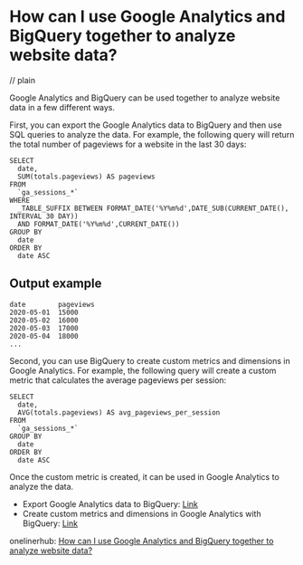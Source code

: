 # How can I use Google Analytics and BigQuery together to analyze website data?
// plain

Google Analytics and BigQuery can be used together to analyze website data in a few different ways.

First, you can export the Google Analytics data to BigQuery and then use SQL queries to analyze the data. For example, the following query will return the total number of pageviews for a website in the last 30 days:

```
SELECT
  date,
  SUM(totals.pageviews) AS pageviews
FROM
  `ga_sessions_*`
WHERE
  _TABLE_SUFFIX BETWEEN FORMAT_DATE('%Y%m%d',DATE_SUB(CURRENT_DATE(), INTERVAL 30 DAY))
  AND FORMAT_DATE('%Y%m%d',CURRENT_DATE())
GROUP BY
  date
ORDER BY
  date ASC
```

## Output example

```
date        pageviews
2020-05-01  15000
2020-05-02  16000
2020-05-03  17000
2020-05-04  18000
...
```

Second, you can use BigQuery to create custom metrics and dimensions in Google Analytics. For example, the following query will create a custom metric that calculates the average pageviews per session:

```
SELECT
  date,
  AVG(totals.pageviews) AS avg_pageviews_per_session
FROM
  `ga_sessions_*`
GROUP BY
  date
ORDER BY
  date ASC
```

Once the custom metric is created, it can be used in Google Analytics to analyze the data.

- Export Google Analytics data to BigQuery: [Link](https://support.google.com/analytics/answer/3416091?hl=en)
- Create custom metrics and dimensions in Google Analytics with BigQuery: [Link](https://support.google.com/analytics/answer/3416092?hl=en)

onelinerhub: [How can I use Google Analytics and BigQuery together to analyze website data?](https://onelinerhub.com/google-big-query/how-can-i-use-google-analytics-and-bigquery-together-to-analyze-website-data)